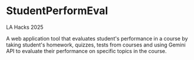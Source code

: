 # StudentPerformEval
LA Hacks 2025

A web application tool that evaluates student's performance in a course by taking student's homework, quizzes, tests from courses and using Gemini API to evaluate their performance on specific topics in the course. 
